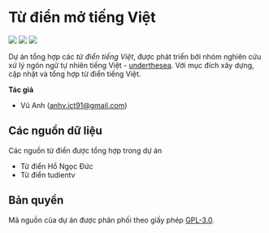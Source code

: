 # Từ điển mở tiếng Việt

![](https://img.shields.io/badge/made%20with-%E2%9D%A4-red.svg)
![](https://img.shields.io/badge/opensource-vietnamese-blue.svg)
![](https://img.shields.io/badge/build-passing-green.svg)

Dự án tổng hợp các *từ điển tiếng Việt*, được phát triển bởi nhóm nghiên cứu xử lý ngôn ngữ tự nhiên tiếng Việt - [underthesea](https://github.com/undertheseanlp). Với mục đích xây dựng, cập nhật và tổng hợp từ điển tiếng Việt.

**Tác giả** 

* Vũ Anh ([anhv.ict91@gmail.com](anhv.ict91@gmail.com))

## Các nguồn dữ liệu 

Các nguồn từ điển được tổng hợp trong dự án 

* Từ điển Hồ Ngọc Đức
* Từ điển tudientv

## Bản quyền

Mã nguồn của dự án được phân phối theo giấy phép [GPL-3.0](LICENSE.txt).